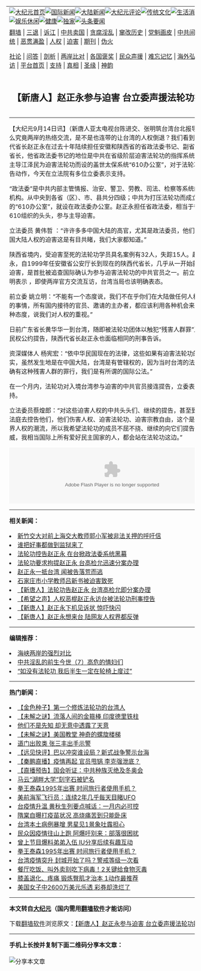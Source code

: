 <a name="1" id="1" target="_blank"></a><span id="1"></span>
<table align=center border="0"><tr><td colspan="2" VALIGN=TOP><a href="https://github.com/vxdaxr3116/djy/blob/master/gb/nf1351518.md#1"><img src="https://raw.githubusercontent.com/vxdaxr3116/www/master/t/djy/1.jpg" title="大纪元首页" alt="大纪元首页"></a><a href="https://github.com/vxdaxr3116/djy/blob/master/gb/n24hr.md#1"><img src="https://raw.githubusercontent.com/vxdaxr3116/www/master/t/djy/3.jpg" title="国际新闻" alt="国际新闻"></a><a href="https://github.com/vxdaxr3116/djy/blob/master/gb/nsc413.md#1"><img src="https://raw.githubusercontent.com/vxdaxr3116/www/master/t/djy/4.jpg" title="大陆新闻" alt="大陆新闻"></a><a href="https://github.com/vxdaxr3116/djy/blob/master/gb/news392.md#1"><img src="https://raw.githubusercontent.com/vxdaxr3116/www/master/t/djy/5.jpg" title="大纪元评论" alt="大纪元评论"></a><a href="https://github.com/vxdaxr3116/djy/blob/master/gb/news2007.md#1"><img src="https://raw.githubusercontent.com/vxdaxr3116/www/master/t/djy/6.jpg" title="传统文化" alt="传统文化"></a><a href="https://github.com/vxdaxr3116/djy/blob/master/gb/news2008.md#1"><img src="https://raw.githubusercontent.com/vxdaxr3116/www/master/t/djy/7.jpg" title="生活消费" alt="生活消费"></a><a href="https://github.com/vxdaxr3116/djy/blob/master/gb/ncyule.md#1"><img src="https://raw.githubusercontent.com/vxdaxr3116/www/master/t/djy/8.jpg" title="娱乐休闲" alt="娱乐休闲"></a><a href="https://github.com/vxdaxr3116/djy/blob/master/gb/nsc1002.md#1"><img src="https://raw.githubusercontent.com/vxdaxr3116/www/master/t/djy/9.jpg" title="健康" alt="健康"></a><a href="https://github.com/vxdaxr3116/djy/blob/master/gb/nf6092.md#1"><img src="https://raw.githubusercontent.com/vxdaxr3116/www/master/t/djy/10a.jpg" title="独家" alt="独家"></a><a href="https://github.com/vxdaxr3116/djy/blob/master/gb/nf4514.md#1"><img src="https://raw.githubusercontent.com/vxdaxr3116/www/master/t/djy/12a.jpg" title="头条要闻" alt="头条要闻"></a></td></tr>
<tr><td colspan="2" VALIGN=TOP><a target="_blank" href="https://github.com/vxdaxr3116/www/blob/master/README.md?zsrh#1">翻墙</a> | <a target="_blank" href="https://github.com/vxdaxr3116/djy/blob/master/gb/nf5657.md#1">三退</a> | <a target="_blank" href="https://github.com/vxdaxr3116/djy/blob/master/gb/nf6124.md#1">诉江</a> | <a target="_blank" href="https://github.com/vxdaxr3116/djy/blob/master/gb/nf1176117.md#1">中共卖国</a> | <a target="_blank" href="https://github.com/vxdaxr3116/djy/blob/master/gb/nf5773.md#1">贪腐淫乱</a> | <a target="_blank" href="https://github.com/vxdaxr3116/djy/blob/master/gb/nf1176115.md#1">窜改历史</a> | <a target="_blank" href="https://github.com/vxdaxr3116/djy/blob/master/gb/nf1176107.md#1">党魁画皮</a> | <a target="_blank" href="https://github.com/vxdaxr3116/djy/blob/master/gb/nf1320400.md#1">中共间谍</a> | <a target="_blank" href="https://github.com/vxdaxr3116/djy/blob/master/gb/nf1176114.md#1">破坏传统</a> | <a target="_blank" href="https://github.com/vxdaxr3116/ntdtv/blob/master/gb/prog447_1.md#1">恶贯满盈</a> | <a target="_blank" href="https://github.com/vxdaxr3116/djy/blob/master/gb/ncid278.md#1">人权</a> | <a target="_blank" href="https://github.com/vxdaxr3116/djy/blob/master/gb/nf1176111.md#1">迫害</a> | <a target="_blank" href="https://gitlab.com/szzdlab/mh-qikan/blob/master/README.md#1">期刊</a> | <a target="_blank" href="https://github.com/vxdaxr3116/djy/blob/master/gb/nf5562.md#1">伪火</a></p><p><a target="_blank" href="https://github.com/vxdaxr3116/djy/blob/master/gb/9p.md#1">社论</a> | <a target="_blank" href="https://github.com/vxdaxr3116/djy/blob/master/gb/nf4378.md#1">问答</a> | <a target="_blank" href="https://github.com/vxdaxr3116/djy/blob/master/gb/nf5792.md#1">剖析</a> | <a target="_blank" href="https://github.com/vxdaxr3116/djy/blob/master/gb/nf5735.md#1">两岸比对</a> | <a target="_blank" href="https://github.com/vxdaxr3116/djy/blob/master/gb/nf6119.md#1">各国褒奖</a> | <a target="_blank" href="https://github.com/vxdaxr3116/djy/blob/master/gb/nf6120.md#1">民众声援</a> | <a target="_blank" href="https://github.com/vxdaxr3116/djy/blob/master/gb/nf1188594.md#1">难忘记忆</a> | <a target="_blank" href="https://github.com/vxdaxr3116/djy/blob/master/gb/nf3180.md#1">海外弘传</a> | <a target="_blank" href="https://github.com/vxdaxr3116/djy/blob/master/gb/nf5410.md#1">万人上访</a> | <a target="_blank" href="https://github.com/vxdaxr3116/www/blob/master/README.md?zsrh#1">平台首页</a> | <a target="_blank" href="https://github.com/vxdaxr3116/djy/blob/master/gb/nf4386.md#1">支持</a> | <a target="_blank" href="https://github.com/vxdaxr3116/djy/blob/master/gb/nf4389.md#1">真相</a> | <a target="_blank" href="https://github.com/vxdaxr3116/djy/blob/master/gb/nf5790.md#1">圣缘</a> | <a target="_blank" href="https://github.com/vxdaxr3116/djy/blob/master/gb/nf4786.md#1">神韵</a></td></tr>
<tr><td VALIGN=TOP width="626"><h2 align=center>【新唐人】赵正永参与迫害 台立委声援法轮功提告</h2>

<h6></h6>
<hr>
<p>【大纪元9月14日讯】（新唐人亚太电视台陈进交、张明筑台湾台北报导）那么究竟两岸的热络交流，是不是也连带的让台湾的人权倒退？我们看到，陕西代省长<ahref="https://github.com/vxdaxr3116/djy/blob/master/gb/tag/%E8%B5%B5%E6%AD%A3%E6%B0%B8.md#1">赵正永</a>在过去十年陆续担任安徽和陕西省的省政法委书记、副省长和代省长，他省政法委书记的地位是中共在省级阶层<ahref="https://github.com/vxdaxr3116/djy/blob/master/gb/tag/%E8%BF%AB%E5%AE%B3%E6%B3%95%E8%BD%AE%E5%8A%9F.md#1">迫害法轮功</a>的指挥系统，并且主导江泽民为迫害法轮功而设的盖世太保系统“610办公室”，对于法轮功的提告动作，今天在立法院有多位立委表示支持。</p> <p>“政法委”是中共内部主管情报、治安、警卫、劳教、司法、检察等系统的负责机构。从中央到各省（区）、市、县共分四级；中共为打压法轮功而成立的“610办公室”，就设在政法委办公室。<ahref="https://github.com/vxdaxr3116/djy/blob/master/gb/tag/%E8%B5%B5%E6%AD%A3%E6%B0%B8.md#1">赵正永</a>担任省政法委，相当于省级610组织的头头，参与主导迫害。 </p> <p>立法委员 黄伟哲 ：“许许多多中国大陆的高官，尤其是政法委员，他们对于中国大陆人权的迫害这是有目共睹，我们大家都知道。” </p> <p>陕西省境内，受迫害至死的法轮功学员具名案例有32人，失踪15人。赵正永，自1999年任安徽省公安厅长到现在的陕西代省长，几乎从一开始就参与迫害，是首批被追查国际确认为参与<ahref="https://github.com/vxdaxr3116/djy/blob/master/gb/tag/%E8%BF%AB%E5%AE%B3%E6%B3%95%E8%BD%AE%E5%8A%9F.md#1">迫害法轮功</a>的中共官员之一。前立委姚立明表示 ，即使两岸官方交流互访，台湾当局也该明确表态。 </p> <p>前立委 姚立明：“不能有一个态度说，我们不在乎你们在大陆做任何人权迫害的事情，所有国内接待的官员、邀请的主办者，都应该利用各种机会来表现这种态度，说我们对人权的重视。” </p> <p>日前广东省长黄华华一到台湾，随即被法轮功团体以触犯“残害人群罪”及违反民权公约提告，陕西代省长赵正永也面临相同的刑事告诉。 </p> <p>资深媒体人 杨宪宏：“依中华民国现在的法律，这些如果有迫害法轮功的事实，虽然发生地是在中国大陆，台湾是有管辖权的，因为当时台湾的法律，的确有这种残害人群的罪行，我们是有所谓的国际公法。” </p> <p>在一个月内，法轮功对入境台湾参与迫害的中共官员接连提告，立委表示支持。 </p> <p>立法委员蔡煌郎：“对这些迫害人权的中共头头们、继续的提告，甚至到国际法庭去控告他们，他们伤害人权、迫害法轮功、迫害宗教自由，这个是违反世界人权的潮流，所以我希望法轮功的成员不屈不挠、继续的向它们提告、示威，我相当国际上所有爱好民主国家的人，都会站在法轮功这边。” </p> <p><object width="550" b="380"><embed id="bannerswf" width="550" b="380" flashvars="file=http://video.ap.ntdtv.com/video/2010/09/14/20100914-170854.flv&#038;image=http://video.ap.ntdtv.com/image/2010/09/14/20100914-170854-ss.jpg&#038;autostart=false" wmode="opaque" allowaaccess="always" allowfullscreen="true" quality="high" bgcolor="#ffffff" name="bannerswf" style="" src="http://ap.ntdtv.com//as/player/player.swf" type="application/x-shockwave-flash"/></object></p> 
<hr>


<strong>相关新闻：</strong>
<li><a href="https://github.com/vxdaxr3116/djy/blob/master/gb/10/9/10/n3021585.md#1">新竹交大对前上海交大教师郭小军被非法关押的呼吁信</a></li>
<li><a href="https://github.com/vxdaxr3116/djy/blob/master/gb/10/9/13/n3023703.md#1">谁把好事都做到监狱来了</a></li>
<li><a href="https://github.com/vxdaxr3116/djy/blob/master/gb/10/9/13/n3023845.md#1">法轮功控告赵正永 在台掀政法委系统黑幕</a></li>
<li><a href="https://github.com/vxdaxr3116/djy/blob/master/gb/10/9/14/n3024062.md#1">法轮功要求拘提赵正永 台高检允迅速分案办理</a></li>
<li><a href="https://github.com/vxdaxr3116/djy/blob/master/gb/10/9/14/n3024083.md#1">赵正永一抵台湾 闻被告落荒而逃</a></li>
<li><a href="https://github.com/vxdaxr3116/djy/blob/master/gb/10/9/14/n3024368.md#1">石家庄市小学教师吕新书被迫害致死</a></li>
<li><a href="https://github.com/vxdaxr3116/djy/blob/master/gb/10/9/14/n3024471.md#1">【新唐人】法轮功告赵正永 台湾高检允即分案办理</a></li>
<li><a href="https://github.com/vxdaxr3116/djy/blob/master/gb/10/9/14/n3024483.md#1">【希望之声】人权恶棍赵正永访台被法轮功刑事控告</a></li>
<li><a href="https://github.com/vxdaxr3116/djy/blob/master/gb/10/9/14/n3024490.md#1">【新唐人】赵正永下机见诉状 惊吓快闪</a></li>
<li><a href="https://github.com/vxdaxr3116/djy/blob/master/gb/10/9/14/n3024493.md#1">【新唐人】赵正永想来台 陆网友人权界都反弹</a></li>
<hr>


<strong>编辑推荐：</strong>
<li><a href="https://github.com/vxdaxr3116/djy/blob/master/gb/8/12/18/n2367165.md?dfh#1" target="_blank">海峡两岸的强烈对比</a></li><li><a href="https://github.com/tsiac2612/djy/blob/master/gb/18/3/26/n10250277.md#1" target="_blank">中共淫乱的前生今世（7）高危的情妇们</a></li><li><a href="https://github.com/tsiac2612/djy/blob/master/gb/16/6/14/n7998054.md#1" target="_blank">“如没有法轮功 我后半生一定在轮椅上度过”</a></li>
<hr>

<strong>热门新闻：</strong>
<li><a href="https://github.com/vxdaxr3116/djy/blob/master/gb/21/5/7/n12929954.md#1">【金色种子】第一个修炼法轮功的台湾人</a></li>
<li><a href="https://github.com/vxdaxr3116/djy/blob/master/gb/21/5/12/n12944071.md#1">【未解之谜】流落人间的金箍棒 印度德里铁柱</a></li>
<li><a href="https://github.com/vxdaxr3116/djy/blob/master/gb/21/4/19/n12891271.md#1">他们不是先知 却无意中透露了天意</a></li>
<li><a href="https://github.com/vxdaxr3116/djy/blob/master/gb/21/5/10/n12937774.md#1">【未解之谜】美国教堂 神奇的螺旋楼梯</a></li>
<li><a href="https://github.com/vxdaxr3116/djy/blob/master/gb/21/4/19/n12891294.md#1">道门出败类 张三丰出手示警</a></li>
<li><a href="https://github.com/vxdaxr3116/djy/blob/master/gb/21/5/17/n12956549.md#1">【远见快评】巴以冲突谁设局？新式战争警示台海</a></li>
<li><a href="https://github.com/vxdaxr3116/djy/blob/master/gb/21/5/17/n12956584.md#1">【秦鹏直播】疫情再起 官员甩锅 李克强泄底？</a></li>
<li><a href="https://github.com/vxdaxr3116/djy/blob/master/gb/21/5/18/n12956881.md#1">【直播预告】国会听证：中共种族灭绝及冬奥会</a></li>
<li><a href="https://github.com/vxdaxr3116/djy/blob/master/gb/21/5/16/n12954005.md#1">马云“湖畔大学”刻字石被铲名</a></li>
<li><a href="https://github.com/vxdaxr3116/djy/blob/master/gb/21/5/16/n12953088.md#1">拳王泰森1995年出赛 时间旅行者使用手机？</a></li>
<li><a href="https://github.com/vxdaxr3116/djy/blob/master/gb/21/5/16/n12952813.md#1">美前海军飞行员：连续2年几乎每天目睹UFO</a></li>
<li><a href="https://github.com/vxdaxr3116/djy/blob/master/gb/21/5/16/n12954101.md#1">台疫情升温 黄秋生列要点喊话：一月内必可控</a></li>
<li><a href="https://github.com/vxdaxr3116/djy/blob/master/gb/21/5/16/n12953857.md#1">隋棠自曝打疫苗状况 高烧痛苦到只能卧床</a></li>
<li><a href="https://github.com/vxdaxr3116/djy/blob/master/gb/21/5/16/n12952898.md#1">台湾本土病例暴增 男星见1景象吐露担心</a></li>
<li><a href="https://github.com/vxdaxr3116/djy/blob/master/gb/21/5/17/n12954655.md#1">民众因疫情往山上跑 阿爆吁别来：部落很困扰</a></li>
<li><a href="https://github.com/vxdaxr3116/djy/blob/master/gb/21/5/16/n12953888.md#1">曾上节目爆料弟弟入伍 IU分享后续有趣互动</a></li>
<li><a href="https://github.com/vxdaxr3116/djy/blob/master/gb/21/5/16/n12953088.md#1">拳王泰森1995年出赛 时间旅行者使用手机？</a></li>
<li><a href="https://github.com/vxdaxr3116/djy/blob/master/gb/21/5/17/n12954344.md#1">台湾疫情突升 封城开始了吗？警戒等级一次看</a></li>
<li><a href="https://github.com/vxdaxr3116/djy/blob/master/gb/21/1/26/n12712049.md#1">餐厅吃饭、叫外卖别吃下病毒！2关键给食物灭毒</a></li>
<li><a href="https://github.com/vxdaxr3116/djy/blob/master/gb/21/5/14/n12950187.md#1">膝盖退化、疼痛 锻炼臀肌才治本 1动作最推荐</a></li>
<li><a href="https://github.com/vxdaxr3116/djy/blob/master/gb/21/5/16/n12953268.md#1">美国女子中2600万美元乐透 彩券却洗烂了</a></li>
<hr>

<strong>本文转自<a href="https://www.epochtimes.com">大纪元</a>（国内需用<a href="https://github.com/vxdaxr3116/www/blob/master/README.md#8">翻墙软件</a>才能访问）</strong><p>下载<a href="https://github.com/vxdaxr3116/www/blob/master/README.md#8">翻墙软件</a>浏览原文：<a href="https://www.epochtimes.com/gb/10/9/14/n3024499.htm">【新唐人】赵正永参与迫害 台立委声援法轮功提告</a></p><hr>

<strong>手机上长按并复制下面二维码分享本文章：</strong><br><br><img src="https://chart.apis.google.com/chart?cht=qr&chs=240x240&choe=UTF-8&chld=M|2&chl=https://github.com/vxdaxr3116/djy/blob/master/gb/10/9/14/n3024499.md%231" title="分享本文章"></td><td VALIGN=TOP><a href="https://github.com/vxdaxr3116/djy/blob/master/gb/16/1/21/n4622075.md?dfh#1" target="_blank"><img src="https://raw.githubusercontent.com/vxdaxr3116/djy/master/gb/300/wei-f1.jpg" title="中共的伪火骗局"  alt="中共的伪火骗局"></a><br><a href="https://github.com/vxdaxr3116/www/blob/master/README.md?dfh#9" target="_blank"><img src="https://raw.githubusercontent.com/vxdaxr3116/djy/master/gb/300/yong-h.jpg" title="永恒的见证"  alt="永恒的见证"></a><br><a href="https://github.com/vxdaxr3116/djy/blob/master/gb/13/9/29/n3974789.md?dfh#1" target="_blank"><img src="https://raw.githubusercontent.com/vxdaxr3116/djy/master/gb/300/shang-lnz.jpg" title="善良女子被中共投男牢"  alt="善良女子被中共投男牢"></a><br><a href="https://github.com/vxdaxr3116/djy/blob/master/gb/16/3/16/n4663449.md?dfh#1" target="_blank"><img src="https://raw.githubusercontent.com/vxdaxr3116/djy/master/gb/300/huo-z3.jpg" title="警卫目击活摘器官"  alt="警卫目击活摘器官"></a><br><a href="https://github.com/vxdaxr3116/djy/blob/master/gb/16/8/7/n8177641.md?dfh#1" target="_blank"><img src="https://raw.githubusercontent.com/vxdaxr3116/djy/master/gb/300/huo-z4.jpg" title="证人描述活摘恐怖"  alt="证人描述活摘恐怖"></a><br><a href="https://github.com/vxdaxr3116/djy/blob/master/gb/10/4/19/n2881569.md?dfh#1" target="_blank"><img src="https://raw.githubusercontent.com/vxdaxr3116/djy/master/gb/300/huo-z1.jpg" title="揭开活摘器官黑幕"  alt="揭开活摘器官黑幕"></a><br><a href="https://github.com/vxdaxr3116/djy/blob/master/gb/10/11/7/n3077476.md?dfh#1" target="_blank"><img src="https://raw.githubusercontent.com/vxdaxr3116/djy/master/gb/300/ma-ks.jpg" title="马克思的成魔之路"  alt="马克思的成魔之路"></a><br><a href="https://github.com/vxdaxr3116/djy/blob/master/gb/14/6/9/n4173977.md?dfh#1" target="_blank"><img src="https://raw.githubusercontent.com/vxdaxr3116/djy/master/gb/300/chang-zs.jpg" title="藏字石 蕴天机"  alt="藏字石 蕴天机"></a><br><a href="https://github.com/vxdaxr3116/djy/blob/master/gb/18/5/10/n10381511.md?dfh#1" target="_blank"><img src="https://raw.githubusercontent.com/vxdaxr3116/djy/master/gb/300/st1.jpg" title="关注三亿人三退"  alt="关注三亿人三退"></a><br><a href="https://github.com/vxdaxr3116/djy/blob/master/gb/18/3/21/n10237682.md?dfh#1" target="_blank"><img src="https://raw.githubusercontent.com/vxdaxr3116/djy/master/gb/300/jie-t.jpg" title="解体中共复兴中华"  alt="解体中共复兴中华"></a><br><a href="https://github.com/vxdaxr3116/djy/blob/master/gb/9/2/9/n2422991.md?dfh#1" target="_blank"><img src="https://raw.githubusercontent.com/vxdaxr3116/djy/master/gb/300/gao-zs.jpg" title="中共迫害良心律师"  alt="中共迫害良心律师"></a><br><a href="https://github.com/vxdaxr3116/djy/blob/master/gb/18/12/9/n10900044.md?dfh#1" target="_blank"><img src="https://raw.githubusercontent.com/vxdaxr3116/djy/master/gb/300/sj1.jpg" title="三百多万人举报江泽民"  alt="三百多万人举报江泽民"></a><br><a href="https://github.com/vxdaxr3116/djy/blob/master/gb/18/8/28/n10672014.md?dfh#1" target="_blank"><img src="https://raw.githubusercontent.com/vxdaxr3116/djy/master/gb/300/sj2.jpg" title="这些官员为何起诉江泽民"  alt="这些官员为何起诉江泽民"></a><br><a href="https://github.com/vxdaxr3116/djy/blob/master/gb/8/12/18/n2367165.md?dfh#1" target="_blank"><img src="https://raw.githubusercontent.com/vxdaxr3116/djy/master/gb/300/liangan.jpg" title="海峡两岸的强烈对比"  alt="海峡两岸的强烈对比"></a><br><a href="https://github.com/vxdaxr3116/djy/blob/master/gb/15/12/10/n4593139.md?dfh#1" target="_blank"><img src="https://raw.githubusercontent.com/vxdaxr3116/djy/master/gb/300/jia-ndzl.jpg" title="加拿大总理的贺信"  alt="加拿大总理的贺信"></a><br><a href="https://github.com/vxdaxr3116/djy/blob/master/gb/11/6/17/n3289382.md?dfh#1" target="_blank"><img src="https://raw.githubusercontent.com/vxdaxr3116/djy/master/gb/300/xiao-wd.jpg" title="探寻真相兼听则明"  alt="探寻真相兼听则明"></a><br><a href="https://github.com/vxdaxr3116/djy/blob/master/gb/18/10/27/n10812623.md?dfh#1" target="_blank"><img src="https://raw.githubusercontent.com/vxdaxr3116/djy/master/gb/300/yindu.jpg" title="印度媒体报道东方"  alt="印度媒体报道东方"></a><br><a href="https://github.com/vxdaxr3116/djy/blob/master/gb/18/6/9/n10469652.md?dfh#1" target="_blank"><img src="https://raw.githubusercontent.com/vxdaxr3116/djy/master/gb/300/xie-j.jpg" title="不一样的海外校园"  alt="不一样的海外校园"></a><br><a href="https://github.com/vxdaxr3116/djy/blob/master/gb/7/4/5/n1669415.md?dfh#1" target="_blank"><img src="https://raw.githubusercontent.com/vxdaxr3116/djy/master/gb/300/li-up.jpg" title="从大师到徒弟的传奇"  alt="从大师到徒弟的传奇"></a><br><a href="https://github.com/vxdaxr3116/djy/blob/master/gb/17/5/26/n9191512.md?dfh#1" target="_blank"><img src="https://raw.githubusercontent.com/vxdaxr3116/djy/master/gb/300/zfl2.jpg" title="亿万人与东方一本奇书"  alt="亿万人与东方一本奇书"></a><br><a href="https://github.com/vxdaxr3116/djy/blob/master/gb/13/11/27/n4020290.md?dfh#1" target="_blank"><img src="https://raw.githubusercontent.com/vxdaxr3116/djy/master/gb/300/zhen-h.jpg" title="大陆见不到的震撼场面"  alt="大陆见不到的震撼场面"></a><br><a href="https://github.com/vxdaxr3116/djy/blob/master/gb/15/7/17/n4482910.md?dfh#1" target="_blank"><img src="https://raw.githubusercontent.com/vxdaxr3116/djy/master/gb/300/dalu-sk.jpg" title="人心向善 大陆当初盛况"  alt="人心向善 大陆当初盛况"></a><br><a href="https://github.com/vxdaxr3116/djy/blob/master/gb/19/1/5/n10955468.md?dfh#1" target="_blank"><img src="https://raw.githubusercontent.com/vxdaxr3116/djy/master/gb/300/zfl1.jpg" title="追寻真理 这书讲什么"  alt="追寻真理 这书讲什么"></a><br><a href="https://github.com/vxdaxr3116/www/blob/master/README.md?dfh#1" target="_blank"><img src="https://raw.githubusercontent.com/vxdaxr3116/djy/master/gb/300/fq1.jpg" title="下载免费翻墙软件"  alt="下载免费翻墙软件"></a><br></td></tr></table>
